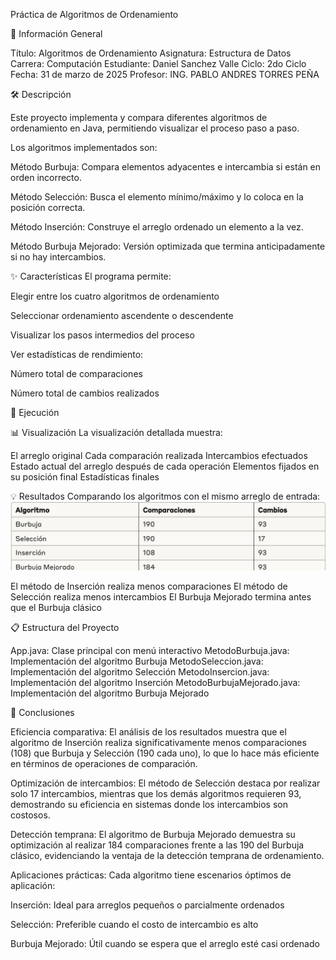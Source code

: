 Práctica de Algoritmos de Ordenamiento

📌 Información General

Título: Algoritmos de Ordenamiento
Asignatura: Estructura de Datos
Carrera: Computación
Estudiante: Daniel Sanchez Valle
Ciclo: 2do Ciclo
Fecha: 31 de marzo de 2025
Profesor: ING. PABLO ANDRES TORRES PEÑA


🛠️ Descripción

Este proyecto implementa y compara diferentes algoritmos de ordenamiento en Java, permitiendo visualizar el proceso paso a paso.

Los algoritmos implementados son:

Método Burbuja: Compara elementos adyacentes e intercambia si están en orden incorrecto.

Método Selección: Busca el elemento mínimo/máximo y lo coloca en la posición correcta.

Método Inserción: Construye el arreglo ordenado un elemento a la vez.

Método Burbuja Mejorado: Versión optimizada que termina anticipadamente si no hay intercambios.


✨ Características
El programa permite:

Elegir entre los cuatro algoritmos de ordenamiento

Seleccionar ordenamiento ascendente o descendente

Visualizar los pasos intermedios del proceso 

Ver estadísticas de rendimiento:

Número total de comparaciones

Número total de cambios realizados




🚀 Ejecución




📊 Visualización
La visualización detallada muestra:

El arreglo original
Cada comparación realizada
Intercambios efectuados
Estado actual del arreglo después de cada operación
Elementos fijados en su posición final
Estadísticas finales


💡 Resultados
Comparando los algoritmos con el mismo arreglo de entrada:
![alt text](image.png)

El método de Inserción realiza menos comparaciones
El método de Selección realiza menos intercambios
El Burbuja Mejorado termina antes que el Burbuja clásico


📋 Estructura del Proyecto

App.java: Clase principal con menú interactivo
MetodoBurbuja.java: Implementación del algoritmo Burbuja
MetodoSeleccion.java: Implementación del algoritmo Selección
MetodoInsercion.java: Implementación del algoritmo Inserción
MetodoBurbujaMejorado.java: Implementación del algoritmo Burbuja Mejorado


📝 Conclusiones

Eficiencia comparativa: El análisis de los resultados muestra que el algoritmo de Inserción realiza significativamente menos comparaciones (108) que Burbuja y Selección (190 cada uno), lo que lo hace más eficiente en términos de operaciones de comparación.

Optimización de intercambios: El método de Selección destaca por realizar solo 17 intercambios, mientras que los demás algoritmos requieren 93, demostrando su eficiencia en sistemas donde los intercambios son costosos.

Detección temprana: El algoritmo de Burbuja Mejorado demuestra su optimización al realizar 184 comparaciones frente a las 190 del Burbuja clásico, evidenciando la ventaja de la detección temprana de ordenamiento.

Aplicaciones prácticas: Cada algoritmo tiene escenarios óptimos de aplicación:


Inserción: Ideal para arreglos pequeños o parcialmente ordenados

Selección: Preferible cuando el costo de intercambio es alto

Burbuja Mejorado: Útil cuando se espera que el arreglo esté casi ordenado
